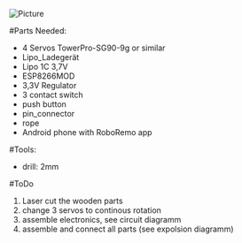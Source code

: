 ![Picture](https://github.com/Luchta/Catapult/Catapult_Render.png)

#Parts Needed:
* 4 Servos TowerPro-SG90-9g or similar		
* Lipo_Ladegerät	
* Lipo 1C	3,7V	
*	ESP8266MOD		
*	3,3V Regulator
*	3 contact switch
*	push button
*	pin_connector
*	rope
*	Android phone with RoboRemo app

#Tools:
*	drill: 2mm

#ToDo
1. Laser cut the wooden parts
2. change 3 servos to continous rotation
3. assemble electronics, see circuit diagramm
4. assemble and connect all parts (see expolsion diagramm)
